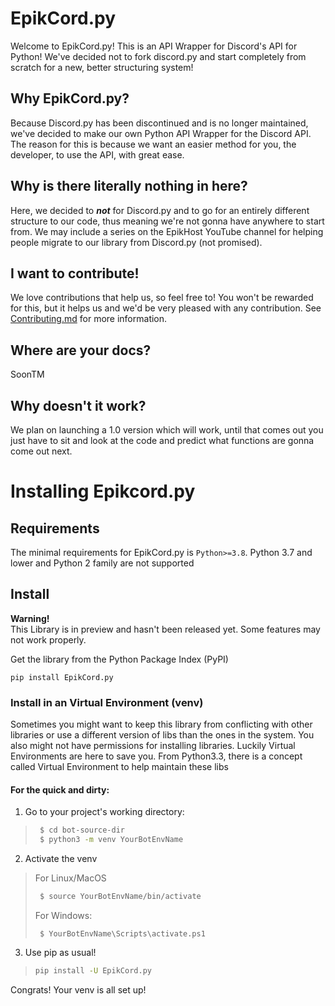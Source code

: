 # EpikCord.py
Welcome to EpikCord.py!
This is an API Wrapper for Discord's API for Python!
We've decided not to fork discord.py and start completely from scratch for a new, better structuring system!

## Why EpikCord.py?
Because Discord.py has been discontinued and is no longer maintained, we've decided to make our own Python API Wrapper for the Discord API.
The reason for this is because we want an easier method for you, the developer, to use the API, with great ease.

## Why is there literally nothing in here?
Here, we decided to ***not*** for Discord.py and to go for an entirely different structure to our code, thus meaning we're not gonna have anywhere to start from.
We may include a series on the EpikHost YouTube channel for helping people migrate to our library from Discord.py (not promised).

## I want to contribute!
We love contributions that help us, so feel free to! You won't be rewarded for this, but it helps us and we'd be very pleased with any contribution.
See [Contributing.md](./Contributing.md) for more information.

## Where are your docs?
SoonTM

## Why doesn't it work?
We plan on launching a 1.0 version which will work, until that comes out you just have to sit and look at the code and predict what functions are gonna come out next.

# Installing Epikcord.py

## Requirements

The minimal requirements for EpikCord.py is `Python>=3.8`. Python 3.7 and lower and Python 2 family are not supported

## Install
**Warning!**<Br>
This Library is in preview and hasn't been released yet. Some features may not work properly.

Get the library from the Python Package Index (PyPI)
<br>
```
pip install EpikCord.py
```

### Install in an Virtual Environment (venv)

Sometimes you might want to keep this library from conflicting with other libraries or use a different version of libs than the ones in the system. You also might not have permissions for installing libraries. Luckily Virtual Environments are here to save you. From Python3.3, there is a concept called Virtual Environment to help maintain these libs


#### For the quick and dirty:

1. Go to your project's working directory:

> ``` sh
>  $ cd bot-source-dir
>  $ python3 -m venv YourBotEnvName
> ```

2. Activate the venv
> For Linux/MacOS
> ```sh
>  $ source YourBotEnvName/bin/activate
> ```
> For Windows:
> ```
>  $ YourBotEnvName\Scripts\activate.ps1
> ```

3. Use pip as usual!
> ``` sh
> pip install -U EpikCord.py
> ```

Congrats! Your venv is all set up!